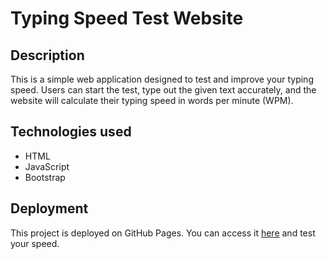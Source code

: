 # Typing Speed Test Website

## Description

This is a simple web application designed to test and improve your typing speed. Users can start the test, type out the given text accurately, and the website will calculate their typing speed in words per minute (WPM).

## Technologies used
- HTML
- JavaScript
- Bootstrap

## Deployment
This project is deployed on GitHub Pages. You can access it [here](https://marinbradaric.github.io/type-test/) and test your speed.
